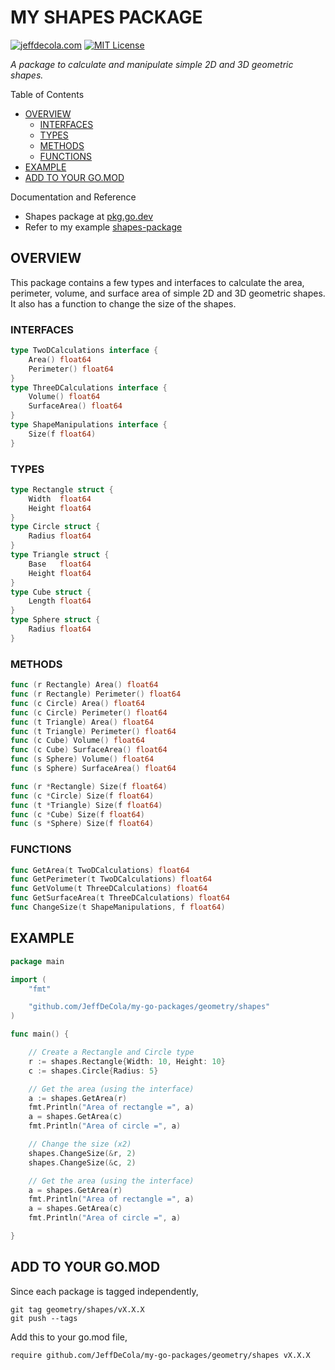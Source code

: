 # MY SHAPES PACKAGE

[![jeffdecola.com](https://img.shields.io/badge/website-jeffdecola.com-blue)](https://jeffdecola.com)
[![MIT License](https://img.shields.io/:license-mit-blue.svg)](https://jeffdecola.mit-license.org)

_A package to calculate and manipulate simple 2D and 3D geometric shapes._

Table of Contents

* [OVERVIEW](https://github.com/JeffDeCola/my-go-packages/tree/master/geometry/shapes#overview)
  * [INTERFACES](https://github.com/JeffDeCola/my-go-packages/tree/master/geometry/shapes#interfaces)
  * [TYPES](https://github.com/JeffDeCola/my-go-packages/tree/master/geometry/shapes#types)
  * [METHODS](https://github.com/JeffDeCola/my-go-packages/tree/master/geometry/shapes#methods)
  * [FUNCTIONS](https://github.com/JeffDeCola/my-go-packages/tree/master/geometry/shapes#functions)
* [EXAMPLE](https://github.com/JeffDeCola/my-go-packages/tree/master/geometry/shapes#example)
* [ADD TO YOUR GO.MOD](https://github.com/JeffDeCola/my-go-packages/tree/master/geometry/shapes#add-to-your-gomod)

Documentation and Reference

* Shapes package at
  [pkg.go.dev](https://pkg.go.dev/github.com/JeffDeCola/my-go-packages/geometry/shapes)
* Refer to my example
  [shapes-package](https://github.com/JeffDeCola/my-go-examples/tree/master/functions-methods-interfaces/interfaces/shapes-package)

## OVERVIEW

This package contains a few types and interfaces to calculate the area, perimeter,
volume, and surface area of simple 2D and 3D geometric shapes. It also has a function
to change the size of the shapes.

### INTERFACES

```go
type TwoDCalculations interface {
    Area() float64
    Perimeter() float64
}
type ThreeDCalculations interface {
    Volume() float64
    SurfaceArea() float64
}
type ShapeManipulations interface {
    Size(f float64)
}
```

### TYPES

```go
type Rectangle struct {
    Width  float64
    Height float64
}
type Circle struct {
    Radius float64
}
type Triangle struct {
    Base   float64
    Height float64
}
type Cube struct {
    Length float64
}
type Sphere struct {
    Radius float64
}

```

### METHODS

```go
func (r Rectangle) Area() float64
func (r Rectangle) Perimeter() float64
func (c Circle) Area() float64
func (c Circle) Perimeter() float64
func (t Triangle) Area() float64
func (t Triangle) Perimeter() float64
func (c Cube) Volume() float64
func (c Cube) SurfaceArea() float64
func (s Sphere) Volume() float64
func (s Sphere) SurfaceArea() float64
```

```go
func (r *Rectangle) Size(f float64)
func (c *Circle) Size(f float64)
func (t *Triangle) Size(f float64)
func (c *Cube) Size(f float64)
func (s *Sphere) Size(f float64)
```

### FUNCTIONS

```go
func GetArea(t TwoDCalculations) float64
func GetPerimeter(t TwoDCalculations) float64
func GetVolume(t ThreeDCalculations) float64
func GetSurfaceArea(t ThreeDCalculations) float64
func ChangeSize(t ShapeManipulations, f float64)
```

## EXAMPLE

```go
package main

import (
    "fmt"

    "github.com/JeffDeCola/my-go-packages/geometry/shapes"
)

func main() {

    // Create a Rectangle and Circle type
    r := shapes.Rectangle{Width: 10, Height: 10}
    c := shapes.Circle{Radius: 5}

    // Get the area (using the interface)
    a := shapes.GetArea(r)
    fmt.Println("Area of rectangle =", a)
    a = shapes.GetArea(c)
    fmt.Println("Area of circle =", a)

    // Change the size (x2)
    shapes.ChangeSize(&r, 2)
    shapes.ChangeSize(&c, 2)

    // Get the area (using the interface)
    a = shapes.GetArea(r)
    fmt.Println("Area of rectangle =", a)
    a = shapes.GetArea(c)
    fmt.Println("Area of circle =", a)

}
```

## ADD TO YOUR GO.MOD

Since each package is tagged independently,

```text
git tag geometry/shapes/vX.X.X
git push --tags
```

Add this to your go.mod file,

```text
require github.com/JeffDeCola/my-go-packages/geometry/shapes vX.X.X
```
